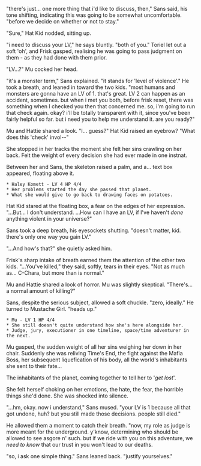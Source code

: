 "there's just... one more thing that i'd like to discuss, then," Sans said, his tone shifting, indicating this was going to be somewhat uncomfortable. "before we decide on whether or not to stay."

"Sure," Hat Kid nodded, sitting up.

"i need to discuss your LV," he says bluntly. "both of you." Toriel let out a soft 'oh', and Frisk gasped, realising he was going to pass judgment on them - as they had done with them prior.

"LV...?" Mu cocked her head.

"it's a monster term," Sans explained. "it stands for 'level of violence'." He took a breath, and leaned in toward the two kids. "most humans and monsters are gonna have an LV of 1. that's great. LV 2 can happen as an accident, sometimes. but when i met you both, before frisk reset, there was something when I checked you then that concerned me. so, i'm going to run that check again. okay? i'll be totally transparent with it, since you've been fairly helpful so far. but i need you to help me understand it. are you ready?"

Mu and Hattie shared a look. "I... guess?" Hat Kid raised an eyebrow? "What does this 'check' invol--"

She stopped in her tracks the moment she felt her sins crawling on her back. Felt the weight of every decision she had ever made in one instnat.

Between her and Sans, the skeleton raised a palm, and a... text box appeared, floating above it.

```
* Haley Komett - LV 4 HP 4/4
* Her problems started the day she passed that planet.
* What she would give to go back to drawing faces on potatoes.
```

Hat Kid stared at the floating box, a fear on the edges of her expression. "...But... I don't understand. ...How can I have an LV, if I've haven't *done* anything violent in your universe?"

Sans took a deep breath, his eyesockets shutting. "doesn't matter, kid. there's only one way you gain LV."

"...And how's that?" she quietly asked him.

Frisk's sharp intake of breath earned them the attention of the other two kids. "...You've killed," they said, softly, tears in their eyes. "Not as much as... C-Chara, but more than is normal."

Mu and Hattie shared a look of horror. Mu was slightly skeptical. "There's... a normal amount of killing?" 

Sans, despite the serious subject, allowed a soft chuckle. "zero, ideally." He turned to Mustache Girl. "heads up."

```
* Mu - LV 1 HP 4/4
* She still doesn't quite understand how she's here alongside her.
* Judge, jury, executioner in one timeline, space/time adventurer in the next.
```

Mu gasped, the sudden weight of all her sins weighing her down in her chair. Suddenly she was reliving Time's End, the fight against the Mafia Boss, her subsequent liquefication of his body, all the world's inhabitants she sent to their fate...

The inhabitants of the planet, coming together to tell her to '*get lost*'.

She felt herself choking on her emotions, the hate, the fear, the horrible things she'd done. She was shocked into silence.

"...hm, okay. now i understand," Sans mused. "your LV is 1 because all that got undone, huh? but you still made those decisions. people still died."

He allowed them a moment to catch their breath. "now, my role as judge is more meant for the underground. y'know, determining who  should be allowed to see asgore n' such. but if we ride with you on this adventure, we *need to know* that our trust in you won't lead to our deaths.

"so, i ask one simple thing." Sans leaned back. "justify yourselves."